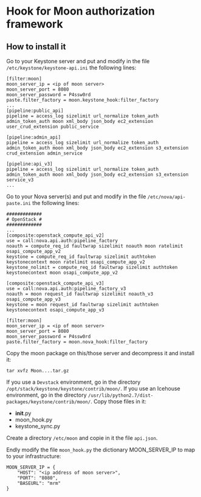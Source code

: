 Hook for Moon authorization framework
=====================================

How to install it
----------------
Go to your Keystone server and put and modify in the file `/etc/keystone/keystone-api.ini` the following lines:

    [filter:moon]
    moon_server_ip = <ip of moon server>
    moon_server_port = 8080
    moon_server_password = P4ssw0rd
    paste.filter_factory = moon.keystone_hook:filter_factory
    ...
    [pipeline:public_api]
    pipeline = access_log sizelimit url_normalize token_auth admin_token_auth moon xml_body json_body ec2_extension user_crud_extension public_service

    [pipeline:admin_api]
    pipeline = access_log sizelimit url_normalize token_auth admin_token_auth moon xml_body json_body ec2_extension s3_extension crud_extension admin_service

    [pipeline:api_v3]
    pipeline = access_log sizelimit url_normalize token_auth admin_token_auth moon xml_body json_body ec2_extension s3_extension service_v3
    ...

Go to your Nova server(s) and put and modify in the file `/etc/nova/api-paste.ini` the following lines:

    #############
    # OpenStack #
    #############
    ...
    [composite:openstack_compute_api_v2]
    use = call:nova.api.auth:pipeline_factory
    noauth = compute_req_id faultwrap sizelimit noauth moon ratelimit osapi_compute_app_v2
    keystone = compute_req_id faultwrap sizelimit authtoken keystonecontext moon ratelimit osapi_compute_app_v2
    keystone_nolimit = compute_req_id faultwrap sizelimit authtoken keystonecontext moon osapi_compute_app_v2

    [composite:openstack_compute_api_v3]
    use = call:nova.api.auth:pipeline_factory_v3
    noauth = moon request_id faultwrap sizelimit noauth_v3 osapi_compute_app_v3
    keystone = moon request_id faultwrap sizelimit authtoken keystonecontext osapi_compute_app_v3

    [filter:moon]
    moon_server_ip = <ip of moon server>
    moon_server_port = 8080
    moon_server_password = P4ssw0rd
    paste.filter_factory = moon.nova_hook:filter_factory


Copy the moon package on this/those server and decompress it and install it:

    tar xvfz Moon....tar.gz

If you use a `Devstack` environment, go in the directory `/opt/stack/keystone/keystone/contrib/moon/`.
If you use an Icehouse environment, go in the directory `/usr/lib/python2.7/dist-packages/keystone/contrib/moon/`.
Copy those files in it:
- __init__.py
- moon_hook.py
- keystone_sync.py

Create a directory `/etc/moon` and copie in it the file `api.json`.

Endly modify the file `moon_hook.py` the dictionary MOON_SERVER_IP to map to your infrastructure:

    MOON_SERVER_IP = {
        "HOST": "<ip address of moon server>",
        "PORT": "8080",
        "BASEURL": "mrm"
    }


